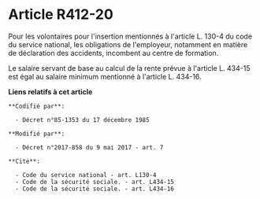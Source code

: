 # Article R412-20

Pour les volontaires pour l'insertion mentionnés à l'article L. 130-4 du code du service national, les obligations de
l'employeur, notamment en matière de déclaration des accidents, incombent au centre de formation.

Le salaire servant de base au calcul de la rente prévue à l'article L. 434-15 est égal au salaire minimum mentionné à
l'article L. 434-16.

**Liens relatifs à cet article**

	**Codifié par**:

	  - Décret n°85-1353 du 17 décembre 1985

	**Modifié par**:

	  - Décret n°2017-858 du 9 mai 2017 - art. 7

	**Cite**:

	  - Code du service national - art. L130-4
	  - Code de la sécurité sociale. - art. L434-15
	  - Code de la sécurité sociale. - art. L434-16
